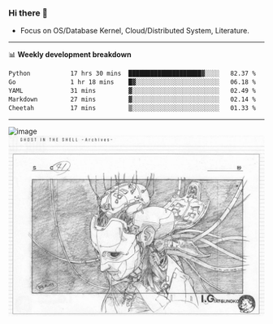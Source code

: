 ### Hi there 👋
<!-- * Daily Meditation via Leetcode/Competitive-Programming. -->
* Focus on OS/Database Kernel, Cloud/Distributed System, Literature.

-------

📊 **Weekly development breakdown**
<!--START_SECTION:waka-->

```txt
Python           17 hrs 30 mins  ████████████████████▓░░░░   82.37 %
Go               1 hr 18 mins    █▓░░░░░░░░░░░░░░░░░░░░░░░   06.18 %
YAML             31 mins         ▓░░░░░░░░░░░░░░░░░░░░░░░░   02.49 %
Markdown         27 mins         ▓░░░░░░░░░░░░░░░░░░░░░░░░   02.14 %
Cheetah          17 mins         ▒░░░░░░░░░░░░░░░░░░░░░░░░   01.33 %
```

<!--END_SECTION:waka-->

-------

<!-- [![Leetcode Stats](https://leetcard.jacoblin.cool/hzhang413?font=Fira+Mono)](https://leetcode.com/fxrc) -->
![image](./cyberpunk-ghost-in-the-shell.gif)
![image](./gis-archive.png)
